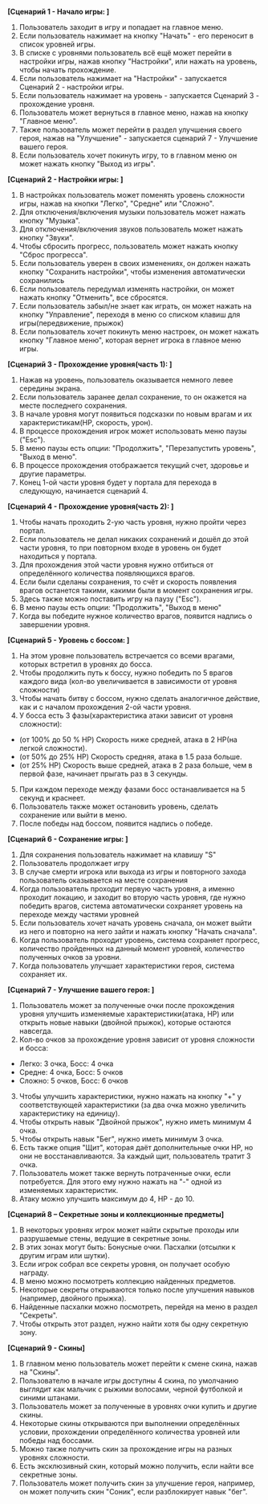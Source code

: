 **[Сценарий 1 - Начало игры: ]**
1. Пользователь заходит в игру и попадает на главное меню.
2. Если пользователь нажимает на кнопку "Начать" - его переносит в список уровней игры.
3. В списке с уровнями пользователь всё ещё может перейти в настройки игры, нажав кнопку "Настройки", или нажать на уровень, чтобы начать прохождение.
4. Если пользователь нажимает на "Настройки" - запускается Сценарий 2 - настройки игры.
5. Если пользователь нажимает на уровень - запускается Сценарий 3 - прохождение уровня.
6. Пользователь может вернуться в главное меню, нажав на кнопку "Главное меню".
7. Также пользователь может перейти в раздел улучшения своего героя, нажав на "Улучшение" - 
запускается сценарий 7 - Улучшение вашего героя.
8. Если пользователь хочет покинуть игру, то в главном меню он может нажать кнопку "Выход из игры".

**[Сценарий 2 - Настройки игры: ]**
1. В настройках пользователь может поменять уровень сложности игры, нажав на кнопки "Легко", "Средне" или "Сложно".
2. Для отключения/включения музыки пользователь может нажать кнопку "Музыка".
3. Для отключения/включения звуков пользователь может нажать кнопку "Звуки".
4. Чтобы сбросить прогресс, пользователь может нажать кнопку "Сброс прогресса".
5. Если пользователь уверен в своих изменениях, он должен нажать кнопку "Сохранить настройки", чтобы изменения автоматически сохранились
6. Если пользователь передумал изменять настройки, он может нажать кнопку "Отменить", все сбросятся. 
7. Если пользователь забыл/не знает как играть, он может нажать на кнопку "Управление", переходя в меню со списком клавиш для игры(передвижение, прыжок)
8. Если пользователь хочет покинуть меню настроек, он может нажать кнопку "Главное меню", которая вернет игрока в главное меню игры.

**[Сценарий 3 - Прохождение уровня(часть 1): ]**
1. Нажав на уровень, пользователь оказывается немного левее середины экрана.
2. Если пользователь заранее делал сохранение, то он окажется на месте последнего сохранения.
3. В начале уровня могут появиться подсказки по новым врагам и их характеристикам(HP, скорость, урон).
4. В процессе прохождения игрок может использовать меню паузы ("Esc").
5. В меню паузы есть опции: "Продолжить", "Перезапустить уровень", "Выход в меню".
6. В процессе прохождения отображается текущий счет, здоровье и другие параметры.
7. Конец 1-ой части уровня будет у портала для перехода в следующую, начинается сценарий 4.

**[Сценарий 4 - Прохождение уровня(часть 2): ]**
1. Чтобы начать проходить 2-ую часть уровня, нужно пройти через портал.
2. Если пользователь не делал никаких сохранений и дошёл до этой части уровня, то при повторном входе в уровень он будет находиться у портала.
3. Для прохождения этой части уровня нужно отбиться от определённого количества появляющихся врагов.
4. Если были сделаны сохранения, то счёт и скорость появления врагов останется такими, какими были в момент сохранения игры.
5. Здесь также можно поставить игру на паузу ("Esc").
6. В меню паузы есть опции: "Продолжить", "Выход в меню"
7. Когда вы победите нужное количество врагов, появится надпись о завершении уровня.

**[Сценарий 5 - Уровень с боссом: ]**
1. На этом уровне пользователь встречается со всеми врагами, которых встретил в уровнях до босса.
2. Чтобы продолжить путь к боссу, нужно победить по 5 врагов каждого вида (кол-во увеличивается в зависимости от уровня сложности)
3. Чтобы начать битву с боссом, нужно сделать аналогичное действие, как и с началом прохождения 2-ой части уровня.
4. У босса есть 3 фазы(характеристика атаки зависит от уровня сложности):
- (от 100% до 50 % HP) Скорость ниже средней, атака в 2 HP(на легкой сложности).
- (от 50% до 25% HP) Скорость средняя, атака в 1.5 раза больше.
- (от 25% HP) Скорость выше средней, атака в 2 раза больше, чем в первой фазе, начинает прыгать раз в 3 секунды.
5. При каждом переходе между фазами босс останавливается на 5 секунд и краснеет.
6. Пользователь также может остановить уровень, сделать сохранение или выйти в меню.
7. После победы над боссом, появится надпись о победе.

**[Сценарий 6 - Сохранение игры: ]**
1. Для сохранения пользователь нажимает на клавишу "S"
2. Пользователь продолжает игру
3. В случае смерти игрока или выхода из игры и повторного захода пользователь оказывается на месте сохранения
4. Когда пользователь проходит первую часть уровня, а именно проходит локацию, и заходит во вторую часть уровня, 
где нужно победить врагов, система автоматически сохраняет уровень на переходе между частями уровней
5. Если пользователь хочет начать уровень сначала, он может выйти из него и повторно на него зайти и нажать кнопку "Начать сначала".
6. Когда пользователь проходит уровень, система сохраняет прогресс, количество пройденных на данный момент уровней, количество полученных очков за уровни.
7. Когда пользователь улучшает характеристики героя, система сохраняет их.

**[Сценарий 7 - Улучшение вашего героя: ]**
1. Пользователь может за полученные очки после прохождения уровня улучшить изменяемые характеристики(атака, HP) или открыть новые навыки (двойной прыжок), которые
остаются навсегда.
2. Кол-во очков за прохождение уровня зависит от уровня сложности и босса:
- Легко: 3 очка, Босс: 4 очка
- Средне: 4 очка, Босс: 5 очков
- Сложно: 5 очков, Босс: 6 очков
3. Чтобы улучшить характеристики, нужно нажать на кнопку "+" у соответствующей характеристики (за два очка можно увеличить характеристику на единицу).
4. Чтобы открыть навык "Двойной прыжок", нужно иметь минимум 4 очка.
5. Чтобы открыть навык "Бег", нужно иметь минимум 3 очка.
6. Есть также опция "Щит", которая даёт дополнительные очки HP, но они не восстанавливаются. За каждый щит, пользователь тратит 3 очка.
7. Пользователь может также вернуть потраченные очки, если потребуется. Для этого ему нужно нажать на "-" одной из изменяемых характеристик.
8. Атаку можно улучшить максимум до 4, HP - до 10.

**[Сценарий 8 – Секретные зоны и коллекционные предметы]**
1. В некоторых уровнях игрок может найти скрытые проходы или разрушаемые стены, ведущие в секретные зоны.
2. В этих зонах могут быть:
Бонусные очки.
Пасхалки (отсылки к другим играм или шутки).
3. Если игрок собрал все секреты уровня, он получает особую награду.
4. В меню можно посмотреть коллекцию найденных предметов.
5. Некоторые секреты открываются только после улучшения навыков (например, двойного прыжка).
6. Найденные пасхалки можно посмотреть, перейдя на меню в раздел "Секреты".
7. Чтобы открыть этот раздел, нужно найти хотя бы одну секретную зону.

**[Сценарий 9 - Скины]**
1. В главном меню пользователь может перейти к смене скина, нажав на "Скины".
2. Пользователю в начале игры доступны 4 скина, по умолчанию выглядит как мальчик с рыжими волосами, черной футболкой и синими штанами.
3. Пользователь может за полученные в уровнях очки купить и другие скины.
4. Некоторые скины открываются при выполнении определённых условии, прохождении определённого количества уровней или победы над боссами.
5. Можно также получить скин за прохождение игры на разных уровнях сложности.
6. Есть эксклюзивный скин, который можно получить, если найти все секретные зоны.
7. Пользователь может получить скин за улучшение героя, например, он может получить скин "Соник", если разблокирует навык "бег".